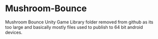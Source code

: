 # Mushroom-Bounce
 Mushroom Bounce Unity Game
Library folder removed from github as its too large and basically mostly files used to publish to 64 bit android devices.
